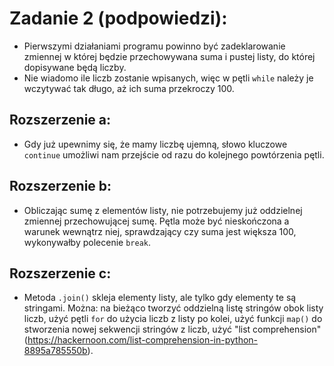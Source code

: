 # Zadanie 2 (podpowiedzi):
- Pierwszymi działaniami programu powinno być zadeklarowanie zmiennej w której będzie przechowywana suma i pustej listy, do której dopisywane będą liczby.
- Nie wiadomo ile liczb zostanie wpisanych, więc w pętli `while` należy je wczytywać tak długo, aż ich suma przekroczy 100.

## Rozszerzenie a:
- Gdy już upewnimy się, że mamy liczbę ujemną, słowo kluczowe `continue` umożliwi nam przejście od razu do kolejnego powtórzenia pętli.

## Rozszerzenie b:
- Obliczając sumę z elementów listy, nie potrzebujemy już oddzielnej zmiennej przechowującej sumę. Pętla może być nieskończona a warunek wewnątrz niej, sprawdzający czy suma jest większa 100, wykonywałby polecenie `break`.

## Rozszerzenie c:
- Metoda `.join()` skleja elementy listy, ale tylko gdy elementy te są stringami. Można: na bieżąco tworzyć oddzielną listę stringów obok listy liczb, użyć pętli `for` do użycia liczb z listy po kolei, użyć funkcji `map()` do stworzenia nowej sekwencji stringów z liczb, użyć "list comprehension" (https://hackernoon.com/list-comprehension-in-python-8895a785550b).